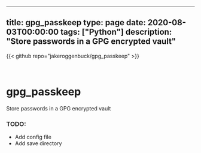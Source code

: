 
---
title: gpg_passkeep
type: page
date: 2020-08-03T00:00:00
tags: ["Python"]
description: "Store passwords in a GPG encrypted vault"
---

{{< github repo="jakeroggenbuck/gpg_passkeep" >}}

<br>

# gpg_passkeep
Store passwords in a GPG encrypted vault

### TODO:
- Add config file
- Add save directory
